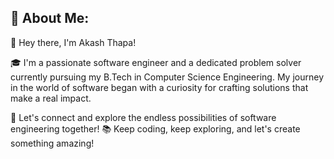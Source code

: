 ## 💫 About Me:

👋 Hey there, I'm Akash Thapa!

🎓 I'm a passionate software engineer and a dedicated problem solver currently pursuing my B.Tech in Computer Science Engineering. My journey in the world of software began with a curiosity for crafting solutions that make a real impact.

🔗 Let's connect and explore the endless possibilities of software engineering together! 📚 Keep coding, keep exploring, and let's create something amazing!
